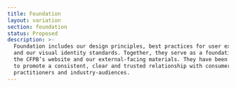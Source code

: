 ```yaml
---
title: Foundation
layout: variation
section: foundation
status: Proposed
description: >-
  Foundation includes our design principles, best practices for user experience,
  and our visual identity standards. Together, they serve as a foundation for
  the CFPB’s website and our external-facing materials. They have been designed
  to promote a consistent, clear and trusted relationship with consumers,
  practitioners and industry-audiences.
---
```


